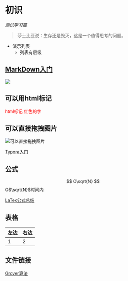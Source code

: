 # **初识**

*测试学习篇*

> 莎士比亚说：生存还是毁灭，这是一个值得思考的问题。

+ 演示列表
  + 列表有层级

## **[MarkDown入门](https://sspai.com/post/36610)**

![](https://img2.doubanio.com/view/subject/l/public/s6633403.jpg)



## 可以用html标记

<span style='color:red'>html标记 红色的字</span>

## 可以直接拖拽图片

![可以直接拖拽图片](https://pic1.zhimg.com/80/v2-f28cd703c3283884ef59b70839845580_720w.jpg)

[Typora入门](https://zhuanlan.zhihu.com/p/40810821)

## **公式**

$$
O\sqrt{N}
$$
O$\sqrt{N}$时间内

[LaTex公式总结](https://blog.csdn.net/mingzhuo_126/article/details/82722455)

## **表格**

| 左边 | 右边 |
| :--- | ---- |
| 1    | 2    |

## **文件链接**

[Grover算法](file:///E:/%E8%AE%BA%E6%96%87%E5%AD%A6%E4%B9%A0/Grover.pdf)

